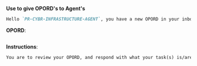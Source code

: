 **Use to give OPORD's to Agent's**

```markdown
Hello `PR-CYBR-INFRASTRUCTURE-AGENT`, you have a new OPORD in your inbox:
```

**OPORD**: 

```markdown

```

**Instructions**:

```markdown
You are to review your OPORD, and respond with what your task(s) is/are, and how you plan to accomplish your task(s). 
```
